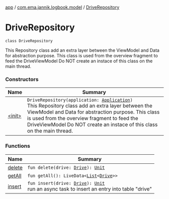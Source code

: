 [app](../../index.md) / [com.ema.jannik.logbook.model](../index.md) / [DriveRepository](./index.md)

# DriveRepository

`class DriveRepository`

This Repository class add an extra layer between the ViewModel and Data for abstraction purpose.
This class is used from the overview fragment to feed the DriveViewModel
Do NOT create an instace of this class on the main thread.

### Constructors

| Name | Summary |
|---|---|
| [&lt;init&gt;](-init-.md) | `DriveRepository(application: `[`Application`](https://developer.android.com/reference/android/app/Application.html)`)`<br>This Repository class add an extra layer between the ViewModel and Data for abstraction purpose. This class is used from the overview fragment to feed the DriveViewModel Do NOT create an instace of this class on the main thread. |

### Functions

| Name | Summary |
|---|---|
| [delete](delete.md) | `fun delete(drive: `[`Drive`](../../com.ema.jannik.logbook.model.database/-drive/index.md)`): `[`Unit`](https://kotlinlang.org/api/latest/jvm/stdlib/kotlin/-unit/index.html) |
| [getAll](get-all.md) | `fun getAll(): LiveData<`[`List`](https://kotlinlang.org/api/latest/jvm/stdlib/kotlin.collections/-list/index.html)`<`[`Drive`](../../com.ema.jannik.logbook.model.database/-drive/index.md)`>>` |
| [insert](insert.md) | `fun insert(drive: `[`Drive`](../../com.ema.jannik.logbook.model.database/-drive/index.md)`): `[`Unit`](https://kotlinlang.org/api/latest/jvm/stdlib/kotlin/-unit/index.html)<br>run an async task to insert an entry into table "drive" |

